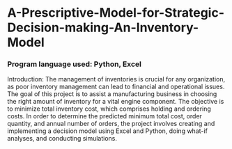 # A-Prescriptive-Model-for-Strategic-Decision-making-An-Inventory-Model

### Program language used: Python, Excel

Introduction:
The management of inventories is crucial for any organization, as poor inventory management can lead to financial and operational issues. The goal of this project is to assist a manufacturing business in choosing the right amount of inventory for a vital engine component. The objective is to minimize total inventory cost, which comprises holding and ordering costs. In order to determine the predicted minimum total cost, order quantity, and annual number of orders, the project involves creating and implementing a decision model using Excel and Python, doing what-if analyses, and conducting simulations.
